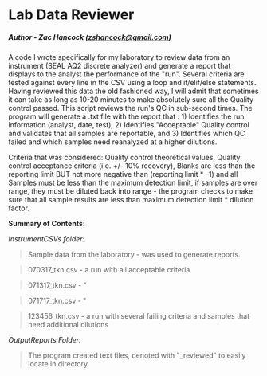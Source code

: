 Lab Data Reviewer
================
##### Author - Zac Hancock (zshancock@gmail.com)

A code I wrote specifically for my laboratory to review data from an instrument (SEAL AQ2 discrete analyzer) and generate a report
that displays to the analyst the performance of the "run". Several criteria are tested against every line in the CSV using a loop 
and if/elif/else statements. Having reviewed this data the old fashioned way, I will admit that sometimes it can take as long as 10-20
minutes to make absolutely sure all the Quality control passed. This script reviews the run's QC in sub-second times. The program will 
generate a .txt file with the report that : 1) Identifies the run information (analyst, date, test), 2) Identifies "Acceptable" Quality 
control and validates that all samples are reportable, and 3) Identifies which QC failed and which samples need reanalyzed at a higher
dilutions. 

Criteria that was considered: Quality control theoretical values, Quality control acceptance criteria (i.e. +/- 10% recovery), Blanks are 
                              less than the reporting limit BUT not more negative than (reporting limit * -1) and all Samples must be less
                              than the maximum detection limit, if samples are over range, they must be diluted back into range - the program
                              checks to make sure that all sample results are less than maximum detection limit * dilution factor. 

**Summary of Contents:**

*InstrumentCSVs folder:*
> Sample data from the laboratory - was used to generate reports.

> 070317_tkn.csv - a run with all acceptable criteria

> 071317_tkn.csv -             "

> 071717_tkn.csv -             "

> 123456_tkn.csv - a run with several failing criteria and samples that need additional dilutions


*OutputReports Folder:*
> The program created text files, denoted with "_reviewed" to easily locate in directory. 
